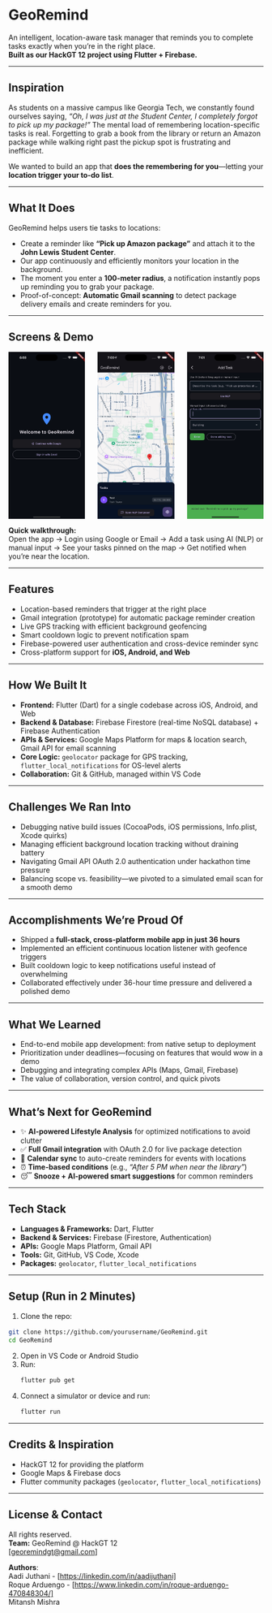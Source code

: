 # GeoRemind  
An intelligent, location-aware task manager that reminds you to complete tasks exactly when you’re in the right place.  
**Built as our HackGT 12 project using Flutter + Firebase.**

---

## Inspiration  
As students on a massive campus like Georgia Tech, we constantly found ourselves saying, *“Oh, I was just at the Student Center, I completely forgot to pick up my package!”* The mental load of remembering location-specific tasks is real. Forgetting to grab a book from the library or return an Amazon package while walking right past the pickup spot is frustrating and inefficient.  

We wanted to build an app that **does the remembering for you**—letting your **location trigger your to-do list**.

---

## What It Does  
GeoRemind helps users tie tasks to locations:  

- Create a reminder like **“Pick up Amazon package”** and attach it to the **John Lewis Student Center**.  
- Our app continuously and efficiently monitors your location in the background.  
- The moment you enter a **100-meter radius**, a notification instantly pops up reminding you to grab your package.  
- Proof-of-concept: **Automatic Gmail scanning** to detect package delivery emails and create reminders for you.

---

## Screens & Demo  
<div style="display: flex; justify-content: space-between;">
  <img src="LoginView.png" width="30%"/>
  <img src="HomeView.png" width="30%"/>
  <img src="TaskView.png" width="30%"/>
</div>

**Quick walkthrough:**  
Open the app → Login using Google or Email → Add a task using AI (NLP) or manual input → See your tasks pinned on the map → Get notified when you’re near the location.  

---

## Features  
- Location-based reminders that trigger at the right place  
- Gmail integration (prototype) for automatic package reminder creation  
- Live GPS tracking with efficient background geofencing  
- Smart cooldown logic to prevent notification spam  
- Firebase-powered user authentication and cross-device reminder sync  
- Cross-platform support for **iOS, Android, and Web**  

---

## How We Built It  
- **Frontend:** Flutter (Dart) for a single codebase across iOS, Android, and Web  
- **Backend & Database:** Firebase Firestore (real-time NoSQL database) + Firebase Authentication  
- **APIs & Services:** Google Maps Platform for maps & location search, Gmail API for email scanning  
- **Core Logic:** `geolocator` package for GPS tracking, `flutter_local_notifications` for OS-level alerts  
- **Collaboration:** Git & GitHub, managed within VS Code  

---

## Challenges We Ran Into  
- Debugging native build issues (CocoaPods, iOS permissions, Info.plist, Xcode quirks)  
- Managing efficient background location tracking without draining battery  
- Navigating Gmail API OAuth 2.0 authentication under hackathon time pressure  
- Balancing scope vs. feasibility—we pivoted to a simulated email scan for a smooth demo  

---

## Accomplishments We’re Proud Of  
- Shipped a **full-stack, cross-platform mobile app in just 36 hours**  
- Implemented an efficient continuous location listener with geofence triggers  
- Built cooldown logic to keep notifications useful instead of overwhelming  
- Collaborated effectively under 36-hour time pressure and delivered a polished demo  

---

## What We Learned  
- End-to-end mobile app development: from native setup to deployment  
- Prioritization under deadlines—focusing on features that would wow in a demo  
- Debugging and integrating complex APIs (Maps, Gmail, Firebase)  
- The value of collaboration, version control, and quick pivots  

---

## What’s Next for GeoRemind  
- ✨ **AI-powered Lifestyle Analysis** for optimized notifications to avoid clutter
- ✅ **Full Gmail integration** with OAuth 2.0 for live package detection  
- 📅 **Calendar sync** to auto-create reminders for events with locations  
- ⏰ **Time-based conditions** (e.g., *“After 5 PM when near the library”*)  
- 😴 **Snooze + AI-powered smart suggestions** for common reminders  

---

## Tech Stack  
- **Languages & Frameworks:** Dart, Flutter  
- **Backend & Services:** Firebase (Firestore, Authentication)  
- **APIs:** Google Maps Platform, Gmail API  
- **Tools:** Git, GitHub, VS Code, Xcode  
- **Packages:** `geolocator`, `flutter_local_notifications`  

---

## Setup (Run in 2 Minutes)
1. Clone the repo:  
```bash
git clone https://github.com/yourusername/GeoRemind.git  
cd GeoRemind  
```  
2. Open in VS Code or Android Studio  
3. Run:
   ```bash
   flutter pub get
   ```  
4. Connect a simulator or device and run:
   ```bash  
   flutter run  
   ```  

---

## Credits & Inspiration  
- HackGT 12 for providing the platform  
- Google Maps & Firebase docs  
- Flutter community packages (`geolocator`, `flutter_local_notifications`)  

---

## License & Contact
All rights reserved.  
**Team:** GeoRemind @ HackGT 12  
[georemindgt@gmail.com]  

**Authors**:  
Aadi Juthani - [https://linkedin.com/in/aadijuthani]  
Roque Arduengo - [https://www.linkedin.com/in/roque-arduengo-470848304/]  
Mitansh Mishra
